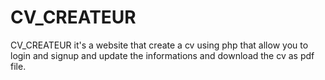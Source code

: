 # CV_CREATEUR
CV_CREATEUR it's a website that create a cv using php that allow you to login and signup and update the informations  and download the cv as pdf file.
